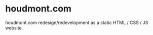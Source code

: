houdmont.com
============

houdmont.com redesign/redevelopment as a static HTML / CSS / JS website.
